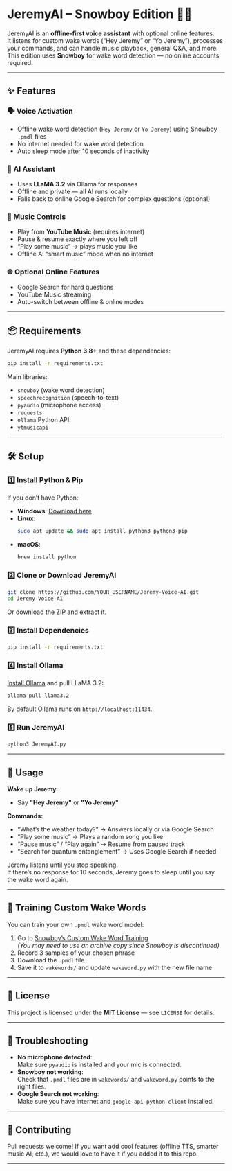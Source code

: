 # JeremyAI – Snowboy Edition 🎤🤖

JeremyAI is an **offline-first voice assistant** with optional online features.  
It listens for custom wake words (“Hey Jeremy” or “Yo Jeremy”), processes your commands, and can handle music playback, general Q&A, and more.  
This edition uses **Snowboy** for wake word detection — no online accounts required.

---

## ✨ Features

### 🗣 Voice Activation
- Offline wake word detection (`Hey Jeremy` or `Yo Jeremy`) using Snowboy `.pmdl` files
- No internet needed for wake word detection
- Auto sleep mode after 10 seconds of inactivity

### 💬 AI Assistant
- Uses **LLaMA 3.2** via Ollama for responses
- Offline and private — all AI runs locally
- Falls back to online Google Search for complex questions (optional)

### 🎵 Music Controls
- Play from **YouTube Music** (requires internet)
- Pause & resume exactly where you left off
- “Play some music” → plays music you like
- Offline AI “smart music” mode when no internet

### 🌐 Optional Online Features
- Google Search for hard questions
- YouTube Music streaming
- Auto-switch between offline & online modes

---

## 📦 Requirements

JeremyAI requires **Python 3.8+** and these dependencies:

```bash
pip install -r requirements.txt
```

Main libraries:
- `snowboy` (wake word detection)
- `speechrecognition` (speech-to-text)
- `pyaudio` (microphone access)
- `requests`
- `ollama` Python API
- `ytmusicapi`

---

## 🛠 Setup

### 1️⃣ Install Python & Pip
If you don’t have Python:
- **Windows**: [Download here](https://www.python.org/downloads/)
- **Linux**:  
  ```bash
  sudo apt update && sudo apt install python3 python3-pip
  ```
- **macOS**:  
  ```bash
  brew install python
  ```

### 2️⃣ Clone or Download JeremyAI
```bash
git clone https://github.com/YOUR_USERNAME/Jeremy-Voice-AI.git
cd Jeremy-Voice-AI
```
Or download the ZIP and extract it.

### 3️⃣ Install Dependencies
```bash
pip install -r requirements.txt
```

### 4️⃣ Install Ollama
[Install Ollama](https://ollama.com/download) and pull LLaMA 3.2:
```bash
ollama pull llama3.2
```
By default Ollama runs on `http://localhost:11434`.

### 5️⃣ Run JeremyAI
```bash
python3 JeremyAI.py
```

---

## 🎯 Usage

**Wake up Jeremy:**
- Say **"Hey Jeremy"** or **"Yo Jeremy"**

**Commands:**
- “What’s the weather today?” → Answers locally or via Google Search
- “Play some music” → Plays a random song you like
- “Pause music” / “Play again” → Resume from paused track
- “Search for quantum entanglement” → Uses Google Search if needed

Jeremy listens until you stop speaking.  
If there’s no response for 10 seconds, Jeremy goes to sleep until you say the wake word again.

---

## 🎤 Training Custom Wake Words

You can train your own `.pmdl` wake word model:

1. Go to [Snowboy’s Custom Wake Word Training](https://snowboy.kitt.ai/)  
   *(You may need to use an archive copy since Snowboy is discontinued)*
2. Record 3 samples of your chosen phrase
3. Download the `.pmdl` file
4. Save it to `wakewords/` and update `wakeword.py` with the new file name

---

## 📄 License

This project is licensed under the **MIT License** — see `LICENSE` for details.

---

## 🐛 Troubleshooting

- **No microphone detected**:  
  Make sure `pyaudio` is installed and your mic is connected.
- **Snowboy not working**:  
  Check that `.pmdl` files are in `wakewords/` and `wakeword.py` points to the right files.
- **Google Search not working**:  
  Make sure you have internet and `google-api-python-client` installed.

---

## 🤝 Contributing

Pull requests welcome! If you want add cool features (offline TTS, smarter music AI, etc.), we would love to have it if you added it to this repo.

---

